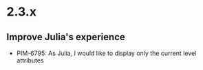 # 2.3.x

## Improve Julia's experience

- PIM-6795: As Julia, I would like to display only the current level attributes
